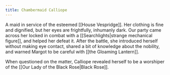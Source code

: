 ```yaml
---
title: Chambermaid Calliope
---
```


A maid in service of the esteemed [[House Vespridge]]. Her clothing is fine and dignified, but her eyes are frightfully, inhumanly dark. Our party came across her locked in combat with a [[Searchlights|strange mechanical figure]], and helped her defeat it. After the battle, she introduced herself without making eye contact, shared a bit of knowledge about the nobility, and warned Margot to be careful with [[the Gloaming Lantern]].

When questioned on the matter, Calliope revealed herself to be a worshiper of the [[Our Lady of the Black Rose|Black Rose]].